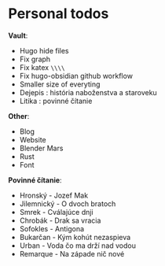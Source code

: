 # Personal todos

**Vault**:
- Hugo hide files
- Fix graph
- Fix katex `\\\\`
- Fix hugo-obsidian github workflow
- Smaller size of everyting
- Dejepis : história naboženstva a staroveku
- Litika : povinné čítanie

**Other**:
- Blog
- Website
- Blender Mars
- Rust
- Font

**Povinné čítanie**:
- Hronský - Jozef Mak
- Jilemnický - O dvoch bratoch
- Smrek - Cválajúce dnji
- Chrobák - Drak sa vracia
- Sofokles - Antigona
- Bukarčan - Kým kohút nezaspieva
- Urban - Voda čo ma drží nad vodou
- Remarque - Na západe nič nové
